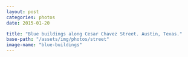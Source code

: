 ```yaml
---
layout: post
categories: photos
date: 2015-01-20

title: "Blue buildings along Cesar Chavez Street. Austin, Texas."
base-path: "/assets/img/photos/street"
image-name: "blue-buildings"
---
```

